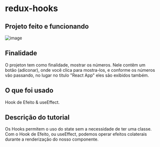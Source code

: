 # redux-hooks

## Projeto feito e funcionando
![image](https://user-images.githubusercontent.com/71889111/114879608-bd09d600-9dd7-11eb-82f3-ce9fba184e27.png)

## Finalidade
O projeton tem como finalidade, mostrar os números. Nele contêm um botão (adiconar), onde você clica para mostra-los, e conforme os números vão passando, no lugar no titulo "React App" eles são exibidos também. 

## O que foi usado
Hook de Efeito & useEffect.

## Descrição do tutorial
Os Hooks permitem o uso do state sem a necessidade de ter uma classe. Com o Hook de Efeito, ou useEffect,  podemos operar efeitos colaterais durante a renderização do nosso componente.
